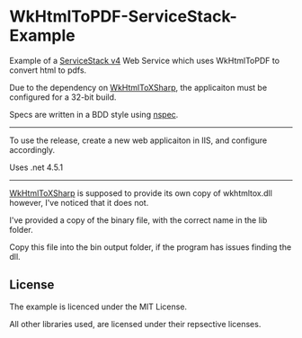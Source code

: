WkHtmlToPDF-ServiceStack-Example
================================

Example of a [ServiceStack v4][1] Web Service which uses WkHtmlToPDF to convert html to pdfs.

Due to the dependency on [WkHtmlToXSharp][2], the applicaiton must be configured for a 32-bit build.

Specs are written in a BDD style using [nspec][3].

---

To use the release, create a new web applicaiton in IIS, and configure accordingly.

Uses .net 4.5.1

---

[WkHtmlToXSharp][2] is supposed to provide its own copy of wkhtmltox.dll however,
I've noticed that it does not.

I've provided a copy of the binary file, with the correct name in the lib folder.

Copy this file into the bin output folder, if the program has issues finding the dll.


License
-------
The example is licenced under the MIT License. 

All other libraries used, are licensed under their repsective licenses. 

[1]:(https://github.com/ServiceStack/ServiceStack)
[2]:(https://github.com/pruiz/WkHtmlToXSharp) 
[3]:(http://nspec.org/)
